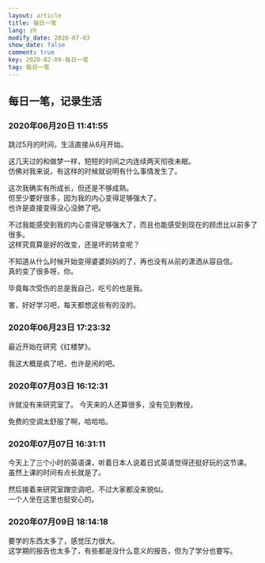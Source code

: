 ```yaml
---
layout: article
title: 每日一笔
lang: zh
modify_date: 2020-07-03
show_date: false
comment: true
key: 2020-02-09-每日一笔
tag: 每日一笔
---
```


## 每日一笔，记录生活
### 2020年06月20日 11:41:55
跳过5月的时间，生活直接从6月开始。  

这几天过的和做梦一样，短短的时间之内连续两天彻夜未眠。  
仿佛对我来说，有这样的时候就说明有什么事情发生了。

这次我确实有所成长，但还是不够成熟。  
但至少要好很多，因为我的内心变得足够强大了。  
也许是直接变得没心没肺了吧。  

不过我能感受到我的内心变得足够强大了，而且也能感受到现在的顾虑比以前多了很多。  
这样究竟算是好的改变，还是坏的转变呢？  

不知道从什么时候开始变得婆婆妈妈的了，再也没有从前的潇洒从容自信。  
真的变了很多呀，你。  

毕竟每次受伤的总是我自己，吃亏的也是我。  

害，好好学习吧，每天都想这些有的没的。

### 2020年06月23日 17:23:32
最近开始在研究《红楼梦》。  

我这大概是疯了吧，也许是闲的吧。  

### 2020年07月03日 16:12:31
许就没有来研究室了。
今天来的人还算很多，没有见到教授。

免费的空调太舒服了啊，哈哈哈。

### 2020年07月07日 16:31:11
今天上了三个小时的英语课，听着日本人说着日式英语觉得还挺好玩的这节课。  
虽然上课的时间有点长就是了。

然后接着来研究室蹭空调吧，不过大家都没来貌似。  
一个人坐在这里也挺安心的。

### 2020年07月09日 18:14:18
要学的东西太多了，感觉压力很大。  
这学期的报告也太多了，有些都是没什么意义的报告，但为了学分也要写。